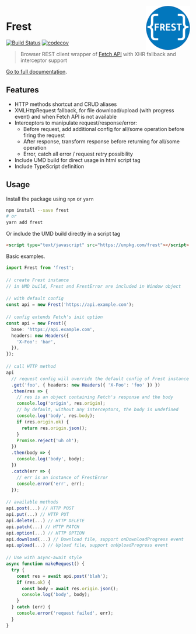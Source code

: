<img src="../../docs/logo-256.png" alt="logo" height="120" align="right" />

# Frest

[![Build Status](https://img.shields.io/travis/panjiesw/frest/develop.svg?style=flat-square)](https://travis-ci.org/panjiesw/frest) [![codecov](https://codecov.io/gh/panjiesw/frest/branch/develop/graph/badge.svg)](https://codecov.io/gh/panjiesw/frest)

> Browser REST client wrapper of [Fetch API](https://developer.mozilla.org/en-US/docs/Web/API/Fetch_API) with XHR fallback and interceptor support

[Go to full documentation](https://frest.netlify.com/).

## Features

- HTTP methods shortcut and CRUD aliases
- XMLHttpRequest fallback, for file download/upload (with progress event) and when Fetch API is not available
- Interceptors to manipulate request/response/error:
  - Before request, add additional config for all/some operation before firing the request
  - After response, transform response before returning for all/some operation
  - Error, catch all error / request retry possibility
- Include UMD build for direct usage in html script tag
- Include TypeScript definition

## Usage

Install the package using `npm` or `yarn`

```bash
npm install --save frest
# or
yarn add frest
```

Or include the UMD build directly in a script tag

```html
<script type="text/javascript" src="https://unpkg.com/frest"></script>
```

Basic examples.

```typescript
import Frest from 'frest';

// create Frest instance
// in UMD build, Frest and FrestError are included in Window object

// with default config
const api = new Frest('https://api.example.com');

// config extends Fetch's init option
const api = new Frest({
  base: 'https://api.example.com',
  headers: new Headers({
    'X-Foo': 'bar',
  }),
});

// call HTTP method
api
  // request config will override the default config of Frest instance
  .get('foo', { headers: new Headers({ 'X-Foo': 'foo' }) })
  .then(res => {
    // res is an object containing Fetch's response and the body
    console.log('origin', res.origin);
    // by default, without any interceptors, the body is undefined
    console.log('body', res.body);
    if (res.origin.ok) {
      return res.origin.json();
    }
    Promise.reject('uh oh');
  })
  .then(body => {
    console.log('body', body);
  })
  .catch(err => {
    // err is an instance of FrestError
    console.error('err', err);
  });

// available methods
api.post(...) // HTTP POST
api.put(...) // HTTP PUT
api.delete(...) // HTTP DELETE
api.patch(...) // HTTP PATCH
api.option(...) // HTTP OPTION
api.download(...) // Download file, support onDownloadProgress event
api.upload(...) // Upload file, support onUploadProgress event

// Use with async-await style
async function makeRequest() {
  try {
    const res = await api.post('blah');
    if (res.ok) {
      const body = await res.origin.json();
      console.log('body', body);
    }
  } catch (err) {
    console.error('request failed', err);
  }
}
```
